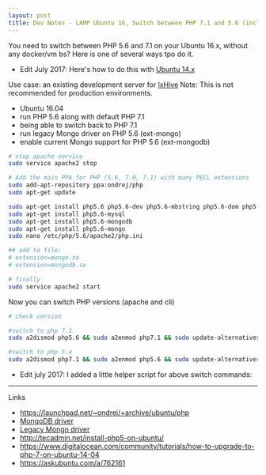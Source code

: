 ```yaml
---
layout: post
title: Dev Notes - LAMP Ubuntu 16, Switch between PHP 7.1 and 5.6 (incl. Mongo)
---
```


You need to switch between PHP 5.6 and 7.1 on your Ubuntu 16.x, without any docker/vm bs?
Here is one of several ways tpo do it.

* Edit July 2017: Here's how to do this with [Ubuntu 14.x](2016-12-09-php-7-on-ubuntu14.md)

Use case: an existing development server for [lxHive](https://github.com/Brightcookie/lxHive)
Note: This is not recommended for production environments.

 * Ubuntu 16.04
 * run PHP 5.6 along with default PHP 7.1
 * being able to switch back to PHP 7.1
 * run legacy Mongo driver on PHP 5.6 (ext-mongo)
 * enable current Mongo support for PHP 5.6 (ext-mongodb)

```bash
# stop apache service
sudo service apache2 stop

# Add the main PPA for PHP (5.6, 7.0, 7.1) with many PECL extensions
sudo add-apt-repository ppa:ondrej/php
sudo apt-get update

sudo apt-get install php5.6 php5.6-dev php5.6-mbstring php5.6-dom php5.6-cli php5.6-json php5.6-curl php5.6-gd php5.6-mcrypt
sudo apt-get install php5.6-mysql
sudo apt-get install php5.6-mongodb
sudo apt-get install php5.6-mongo
sudo nano /etc/php/5.6/apache2/php.ini

## add to file:
# extension=mongo.so
# extension=mongodb.so

# finally
sudo service apache2 start

```

Now you can switch PHP versions (apache and cli)


```bash
# check version

#switch to php 7.1
sudo a2dismod php5.6 && sudo a2enmod php7.1 && sudo update-alternatives --set php /usr/bin/php7.1 && sudo service apache2 restart

#switch to php 5.x
sudo a2dismod php7.1 && sudo a2enmod php5.6 && sudo update-alternatives --set php /usr/bin/php5.6 && sudo service apache2 restart
```

* Edit july 2017: I added a little helper script for above switch commands:

<script src="https://gist.github.com/RoboSparrow/7749e3b9b42da1a2c8ca4326046c7ebd.js"></script>

---

Links

* https://launchpad.net/~ondrej/+archive/ubuntu/php
* [MongoDB driver](http://php.net/manual/en/set.mongodb.php)
* [Legacy Mongo driver](http://php.net/manual/en/book.mongo.php)
* http://tecadmin.net/install-php5-on-ubuntu/
* https://www.digitalocean.com/community/tutorials/how-to-upgrade-to-php-7-on-ubuntu-14-04
* https://askubuntu.com/a/762161
